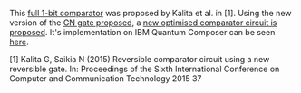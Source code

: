 This [full 1-bit comparator](Kalita_original.png) was proposed by Kalita et al. in [1]. Using the new version of the [GN gate proposed](../../Gates/GN_gate/GN_proposed.png), a [new optimised comparator circuit is proposed](Proposed_optimised_3.png). It's implementation on IBM Quantum Composer can be seen [here](https://quantum.ibm.com/composer/files/new?initial=N4IgdghgtgpiBcIAKAnA9gBzQZxgEwAICB5DAFwEsoLdCBhNKDCFCMtFAgIwloIrAEA0hAA2FMhAC0AZQASAQQBKAUQAiIADQgAjrygIQxJCoByARQUyAsgQBMAOgAMAbgA6YAQGNRAVzwwBG66MOJcAIwO3sHuYB46KDAA5gQ6ANoALAC6sV6JKV6ZOR4eABapaXbFYIm4ZBUAzNX16VWxPCgoFDCc6U5ZmhXhAxVVg%2BlNsQAeFf25M30jrdVeC2nD45Ura2ND26NLaXMeZHgpi7Gn5%2BvNB-MHm8dga0%2BrD3v36Ruz1eXLsdg7h43stNpMPB0uj0fptvqDGvtFps2h4XtVId1ekdDnCtmCcgQAPSEggAAQwpV4MDUNAA1h5iWSvGg-FAwICjponJpwpo7JoGpoMpoAKyaABsmgA7JoAByaACcPO54RVKt54X5mp5gvCuuF4TF4Ul4Rl4VlWQ8sF4vkSPwIUgAfARCk9rdhbYEvlkHc7CsNYu7PQdfS6toGYDa7RMfU6w%2BC4mBGaTmaz2QROSq%2BQKhaKJdK5YX5UrVcqeRqNVr9TyjSazfLwkq7Ny7MMPFoQAFsHkKOQKGgwIYQABfIA).

[1] Kalita G, Saikia N (2015) Reversible comparator circuit using a new reversible gate. In: Proceedings 
of the Sixth International Conference on Computer and Communication Technology 2015
37
